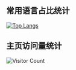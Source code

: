 ## 常用语言占比统计

[![Top Langs](https://github-readme-stats.vercel.app/api/top-langs/?username=CatMaiV&theme=tokyonight)](https://github.com/anuraghazra/github-readme-stats)

## 主页访问量统计

![Visitor Count](https://profile-counter.glitch.me/CatMaiV/count.svg)
